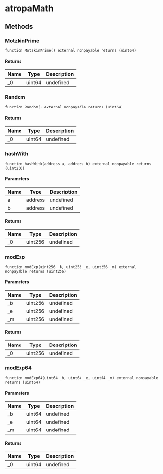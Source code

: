 # atropaMath









## Methods

### MotzkinPrime

```solidity
function MotzkinPrime() external nonpayable returns (uint64)
```






#### Returns

| Name | Type | Description |
|---|---|---|
| _0 | uint64 | undefined |

### Random

```solidity
function Random() external nonpayable returns (uint64)
```






#### Returns

| Name | Type | Description |
|---|---|---|
| _0 | uint64 | undefined |

### hashWith

```solidity
function hashWith(address a, address b) external nonpayable returns (uint256)
```





#### Parameters

| Name | Type | Description |
|---|---|---|
| a | address | undefined |
| b | address | undefined |

#### Returns

| Name | Type | Description |
|---|---|---|
| _0 | uint256 | undefined |

### modExp

```solidity
function modExp(uint256 _b, uint256 _e, uint256 _m) external nonpayable returns (uint256)
```





#### Parameters

| Name | Type | Description |
|---|---|---|
| _b | uint256 | undefined |
| _e | uint256 | undefined |
| _m | uint256 | undefined |

#### Returns

| Name | Type | Description |
|---|---|---|
| _0 | uint256 | undefined |

### modExp64

```solidity
function modExp64(uint64 _b, uint64 _e, uint64 _m) external nonpayable returns (uint64)
```





#### Parameters

| Name | Type | Description |
|---|---|---|
| _b | uint64 | undefined |
| _e | uint64 | undefined |
| _m | uint64 | undefined |

#### Returns

| Name | Type | Description |
|---|---|---|
| _0 | uint64 | undefined |




